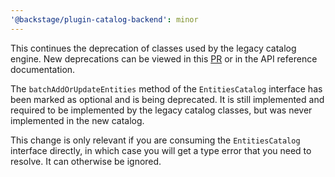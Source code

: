 ```yaml
---
'@backstage/plugin-catalog-backend': minor
---
```


This continues the deprecation of classes used by the legacy catalog engine. New deprecations can be viewed in this [PR](https://github.com/backstage/backstage/pull/7500) or in the API reference documentation.

The `batchAddOrUpdateEntities` method of the `EntitiesCatalog` interface has been marked as optional and is being deprecated. It is still implemented and required to be implemented by the legacy catalog classes, but was never implemented in the new catalog.

This change is only relevant if you are consuming the `EntitiesCatalog` interface directly, in which case you will get a type error that you need to resolve. It can otherwise be ignored.

